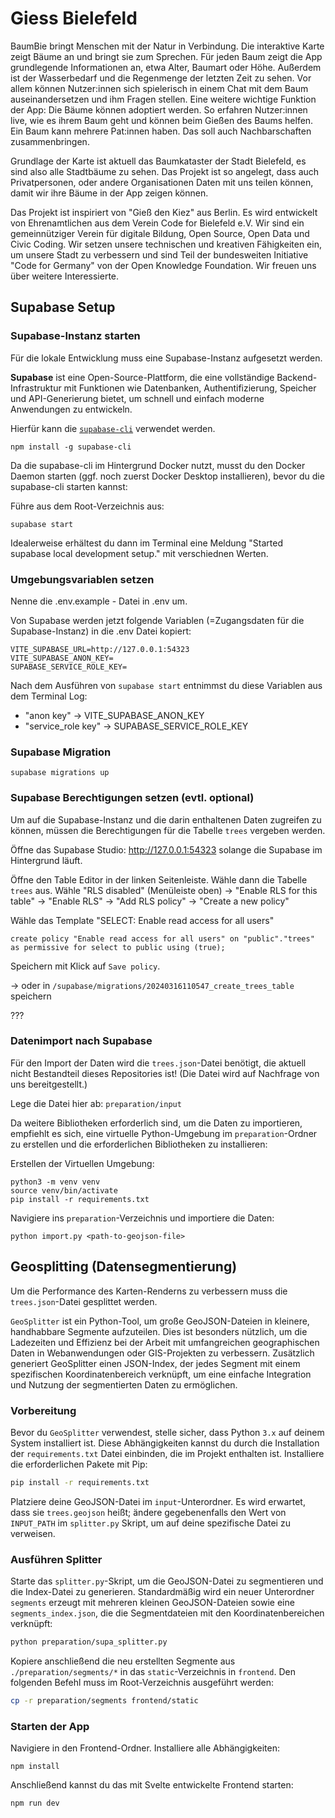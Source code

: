 # Giess Bielefeld

BaumBie bringt Menschen mit der Natur in Verbindung. Die interaktive Karte zeigt Bäume an und bringt sie zum Sprechen. Für jeden Baum zeigt die App grundlegende Informationen an, etwa Alter, Baumart oder Höhe. Außerdem ist der Wasserbedarf und die Regenmenge der letzten Zeit zu sehen. Vor allem können Nutzer:innen sich spielerisch in einem Chat mit dem Baum auseinandersetzen und ihm Fragen stellen. Eine weitere wichtige Funktion der App: Die Bäume können adoptiert werden. So erfahren Nutzer:innen live, wie es ihrem Baum geht und können beim Gießen des Baums helfen. Ein Baum kann mehrere Pat:innen haben. Das soll auch Nachbarschaften zusammenbringen.

Grundlage der Karte ist aktuell das Baumkataster der Stadt Bielefeld, es sind also alle Stadtbäume zu sehen. Das Projekt ist so angelegt, dass auch Privatpersonen, oder andere Organisationen Daten mit uns teilen können, damit wir ihre Bäume in der App zeigen können.

Das Projekt ist inspiriert von "Gieß den Kiez" aus Berlin. Es wird entwickelt von Ehrenamtlichen aus dem Verein Code for Bielefeld e.V. Wir sind ein gemeinnütziger Verein für digitale Bildung, Open Source, Open Data und Civic Coding. Wir setzen unsere technischen und kreativen Fähigkeiten ein, um unsere Stadt zu verbessern und sind Teil der bundesweiten Initiative "Code for Germany" von der Open Knowledge Foundation. Wir freuen uns über weitere Interessierte.

## Supabase Setup

### Supabase-Instanz starten

Für die lokale Entwicklung muss eine Supabase-Instanz aufgesetzt werden.

**Supabase** ist eine Open-Source-Plattform, die eine vollständige Backend-Infrastruktur mit Funktionen wie Datenbanken, Authentifizierung, Speicher und API-Generierung bietet, um schnell und einfach moderne Anwendungen zu entwickeln.

Hierfür kann die [`supabase-cli`](https://supabase.com/docs/guides/cli) verwendet werden.

```
npm install -g supabase-cli
```

Da die supabase-cli im Hintergrund Docker nutzt, musst du den Docker Daemon starten (ggf. noch zuerst Docker Desktop installieren), bevor du die supabase-cli starten kannst:

Führe aus dem Root-Verzeichnis aus: 

```
supabase start
```

Idealerweise erhältest du dann im Terminal eine Meldung "Started supabase local development setup." mit verschiednen Werten.


### Umgebungsvariablen setzen

Nenne die .env.example - Datei in .env um. 

Von Supabase werden jetzt folgende Variablen (=Zugangsdaten für die Supabase-Instanz) in die .env Datei kopiert: 
```
VITE_SUPABASE_URL=http://127.0.0.1:54323
VITE_SUPABASE_ANON_KEY=
SUPABASE_SERVICE_ROLE_KEY=
```

Nach dem Ausführen von `supabase start` entnimmst du diese Variablen aus dem Terminal Log:
- "anon key" -> VITE_SUPABASE_ANON_KEY
- "service_role key" -> SUPABASE_SERVICE_ROLE_KEY


### Supabase Migration

```
supabase migrations up
```


### Supabase Berechtigungen setzen (evtl. optional)

Um auf die Supabase-Instanz und die darin enthaltenen Daten zugreifen zu können, müssen die Berechtigungen für die Tabelle `trees` vergeben werden.

Öffne das Supabase Studio:  http://127.0.0.1:54323 solange die Supabase im Hintergrund läuft. 

Öffne den Table Editor in der linken Seitenleiste. Wähle dann die Tabelle `trees` aus.
Wähle "RLS disabled" (Menüleiste oben) -> "Enable RLS for this table" -> "Enable RLS" -> "Add RLS policy" -> "Create a new policy"

Wähle das Template "SELECT: Enable read access for all users" 

```
create policy "Enable read access for all users" on "public"."trees" as permissive for select to public using (true);
```

Speichern mit Klick auf `Save policy`.

-> oder in `/supabase/migrations/20240316110547_create_trees_table` speichern

???

### Datenimport nach Supabase 

Für den Import der Daten wird die `trees.json`-Datei benötigt, die aktuell nicht Bestandteil dieses Repositories ist! (Die Datei wird auf Nachfrage von uns bereitgestellt.)

Lege die Datei hier ab: `preparation/input`

Da weitere Bibliotheken erforderlich sind, um die Daten zu importieren, empfiehlt es sich, eine virtuelle Python-Umgebung im `preparation`-Ordner zu erstellen und die erforderlichen Bibliotheken zu installieren:

Erstellen der Virtuellen Umgebung: 

```
python3 -m venv venv
source venv/bin/activate
pip install -r requirements.txt
```

Navigiere ins `preparation`-Verzeichnis und importiere die Daten: 

```
python import.py <path-to-geojson-file>
```

## Geosplitting (Datensegmentierung)

Um die Performance des Karten-Renderns zu verbessern muss die `trees.json`-Datei gesplittet werden.

`GeoSplitter` ist ein Python-Tool, um große GeoJSON-Dateien in kleinere, handhabbare Segmente aufzuteilen. Dies ist besonders nützlich, um die Ladezeiten und Effizienz bei der Arbeit mit umfangreichen geographischen Daten in Webanwendungen oder GIS-Projekten zu verbessern. Zusätzlich generiert GeoSplitter einen JSON-Index, der jedes Segment mit einem spezifischen Koordinatenbereich verknüpft, um eine einfache Integration und Nutzung der segmentierten Daten zu ermöglichen.

### Vorbereitung

Bevor du `GeoSplitter` verwendest, stelle sicher, dass Python `3.x` auf deinem System installiert ist.
Diese Abhängigkeiten kannst du durch die Installation der `requirements.txt` Datei einbinden, die im Projekt enthalten ist. Installiere die erforderlichen Pakete mit Pip:

```bash
pip install -r requirements.txt
```

Platziere deine GeoJSON-Datei im `input`-Unterordner. Es wird erwartet, dass sie `trees.geojson` heißt; ändere gegebenenfalls den Wert von `INPUT_PATH` im `splitter.py` Skript, um auf deine spezifische Datei zu verweisen.


### Ausführen Splitter

Starte das `splitter.py`-Skript, um die GeoJSON-Datei zu segmentieren und die Index-Datei zu generieren. Standardmäßig wird ein neuer Unterordner `segments` erzeugt mit mehreren kleinen GeoJSON-Dateien sowie eine `segments_index.json`, die die Segmentdateien mit den Koordinatenbereichen verknüpft:

```bash
python preparation/supa_splitter.py
```

Kopiere anschließend die neu erstellten Segmente aus `./preparation/segments/*` in das `static`-Verzeichnis in `frontend`. Den folgenden Befehl muss im Root-Verzeichnis ausgeführt werden:

```bash
cp -r preparation/segments frontend/static
```


### Starten der App

Navigiere in den Frontend-Ordner. Installiere alle Abhängigkeiten: 

```
npm install
```

Anschließend kannst du das mit Svelte entwickelte Frontend starten:

```
npm run dev
```

